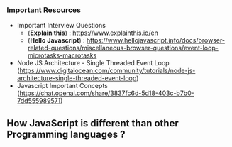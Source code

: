 ### Important Resources 
- Important Interview Questions 
    - (**Explain this**) : https://www.explainthis.io/en
    - (**Hello Javascript**) : https://www.hellojavascript.info/docs/browser-related-questions/miscellaneous-browser-questions/event-loop-microtasks-macrotasks
- Node JS Architecture - Single Threaded Event Loop (https://www.digitalocean.com/community/tutorials/node-js-architecture-single-threaded-event-loop)
- Javascript Important Concepts (https://chat.openai.com/share/3837fc6d-5d18-403c-b7b0-7dd555989571)

## How JavaScript is different than other Programming languages ? 
